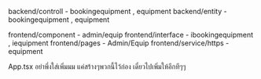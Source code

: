 backend/controll - bookingequipment , equipment
backend/entity - bookingequipment , equipment

frontend/component - admin/equip
frontend/interface - ibookingequipment , iequipment
frontend/pages - Admin/Equip
frontend/service/https - equipment

App.tsx อย่าพึ่งใส่เพิ่มมม แค่สร้างๆพวกนี้ไว้ก่อง เดี๋ยวไปเพิ่มให้อีกทีๆๆ
